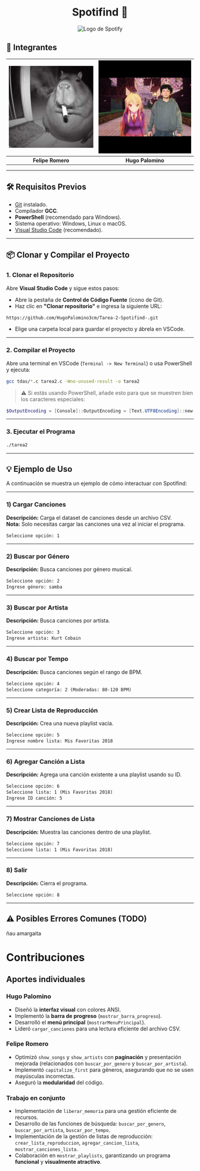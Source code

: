 <div align="center">

# Spotifind 🎵

<img src="https://upload.wikimedia.org/wikipedia/commons/1/19/Spotify_logo_without_text.svg" width="100px" alt="Logo de Spotify"/>

</div>

## 👥 Integrantes

| ![Felipe Romero](https://github.com/HugoPalomino3cm/Tarea-2-Spotifind-/blob/3ad963c848e352f40585c1d90a62faa69bf326c7/image.png)| ![Hugo Palomino](https://github.com/HugoPalomino3cm/Tarea-2-Spotifind-/blob/d48628f1a78cbea3c8fe0ca7ac8cb5dbf44ae92a/fotoMia.png) |
|:--:|:--:|
| **Felipe Romero** | **Hugo Palomino** |


---

## 🛠️ Requisitos Previos

- [Git](https://git-scm.com/) instalado.
- Compilador **GCC**.
- **PowerShell** (recomendado para Windows).
- Sistema operativo: Windows, Linux o macOS.
- [Visual Studio Code](https://code.visualstudio.com/) (recomendado).

---

## 📦 Clonar y Compilar el Proyecto

### 1. Clonar el Repositorio

Abre **Visual Studio Code** y sigue estos pasos:

- Abre la pestaña de **Control de Código Fuente** (ícono de Git).
- Haz clic en **"Clonar repositorio"** e ingresa la siguiente URL:

```bash
https://github.com/HugoPalomino3cm/Tarea-2-Spotifind-.git
```

- Elige una carpeta local para guardar el proyecto y ábrela en VSCode.

---

### 2. Compilar el Proyecto

Abre una terminal en VSCode (`Terminal -> New Terminal`) o usa PowerShell y ejecuta:

```bash
gcc tdas/*.c tarea2.c -Wno-unused-result -o tarea2
```

> ⚠️ Si estás usando PowerShell, añade esto para que se muestren bien los caracteres especiales:

```powershell
$OutputEncoding = [Console]::OutputEncoding = [Text.UTF8Encoding]::new()
```

---

### 3. Ejecutar el Programa

```bash
./tarea2
```

---

## 💡 Ejemplo de Uso

A continuación se muestra un ejemplo de cómo interactuar con Spotifind:

---

### 1) Cargar Canciones

**Descripción:** Carga el dataset de canciones desde un archivo CSV.  
**Nota:** Solo necesitas cargar las canciones una vez al iniciar el programa.

```text
Seleccione opción: 1
```

---

### 2) Buscar por Género

**Descripción:** Busca canciones por género musical.

```text
Seleccione opción: 2
Ingrese género: samba
```

---

### 3) Buscar por Artista

**Descripción:** Busca canciones por artista.

```text
Seleccione opción: 3
Ingrese artista: Kurt Cobain
```

---

### 4) Buscar por Tempo

**Descripción:** Busca canciones según el rango de BPM.

```text
Seleccione opción: 4
Seleccione categoría: 2 (Moderadas: 80-120 BPM)
```

---

### 5) Crear Lista de Reproducción

**Descripción:** Crea una nueva playlist vacía.

```text
Seleccione opción: 5
Ingrese nombre lista: Mis Favoritas 2018
```

---

### 6) Agregar Canción a Lista

**Descripción:** Agrega una canción existente a una playlist usando su ID.

```text
Seleccione opción: 6
Seleccione lista: 1 (Mis Favoritas 2018)
Ingrese ID canción: 5
```

---

### 7) Mostrar Canciones de Lista

**Descripción:** Muestra las canciones dentro de una playlist.

```text
Seleccione opción: 7
Seleccione lista: 1 (Mis Favoritas 2018)
```

---

### 8) Salir

**Descripción:** Cierra el programa.

```text
Seleccione opción: 8
```

---

## ⚠️ Posibles Errores Comunes (TODO)

ñau amargaita


# Contribuciones

## Aportes individuales

### Hugo Palomino
- Diseñó la **interfaz visual** con colores ANSI.
- Implementó la **barra de progreso** (`mostrar_barra_progreso`).
- Desarrolló el **menú principal** (`mostrarMenuPrincipal`).
- Lideró `cargar_canciones` para una lectura eficiente del archivo CSV.

### Felipe Romero
- Optimizó `show_songs` y `show_artists` con **paginación** y presentación mejorada (relacionados con `buscar_por_genero` y `buscar_por_artista`).
- Implementó `capitalize_first` para géneros, asegurando que no se usen mayúsculas incorrectas.
- Aseguró la **modularidad** del código.

### Trabajo en conjunto
- Implementación de `liberar_memoria` para una gestión eficiente de recursos.
- Desarrollo de las funciones de búsqueda: `buscar_por_genero`, `buscar_por_artista`, `buscar_por_tempo`.
- Implementación de la gestión de listas de reproducción: `crear_lista_reproduccion`, `agregar_cancion_lista`, `mostrar_canciones_lista`.
- Colaboración en `mostrar_playlists`, garantizando un programa **funcional** y **visualmente atractivo**.

